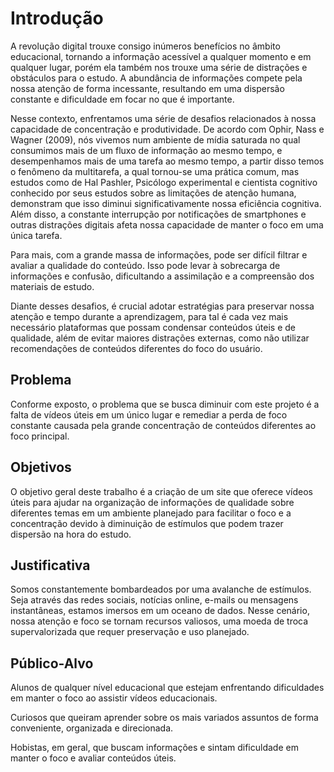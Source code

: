# Introdução

A revolução digital trouxe consigo inúmeros benefícios no âmbito educacional, tornando a informação acessível a qualquer momento e em qualquer lugar, porém ela também nos trouxe uma série de distrações e obstáculos para o estudo. A abundância de informações compete pela nossa atenção de forma incessante, resultando em uma dispersão constante e dificuldade em focar no que é importante.

Nesse contexto, enfrentamos uma série de desafios relacionados à nossa capacidade de concentração e produtividade.  De acordo com Ophir, Nass e Wagner (2009), nós vivemos num ambiente de mídia saturada no qual consumimos mais de um fluxo de informação ao mesmo tempo, e desempenhamos mais de uma tarefa ao mesmo tempo, a partir disso temos o fenômeno da multitarefa, a qual tornou-se uma prática comum, mas estudos como de Hal Pashler, Psicólogo experimental e cientista cognitivo conhecido por seus estudos sobre as limitações de atenção humana, demonstram que isso diminui significativamente nossa eficiência cognitiva. Além disso, a constante interrupção por notificações de smartphones e outras distrações digitais afeta nossa capacidade de manter o foco em uma única tarefa.

Para mais, com a  grande massa de informações, pode ser difícil filtrar e avaliar a qualidade do conteúdo. Isso pode levar à sobrecarga de informações e confusão, dificultando a assimilação e a compreensão dos materiais de estudo.

Diante desses desafios, é crucial adotar estratégias para preservar nossa atenção e tempo durante a aprendizagem, para tal é cada vez mais necessário plataformas que possam condensar conteúdos úteis e de qualidade, além de evitar maiores distrações  externas, como não utilizar recomendações de conteúdos diferentes do foco do usuário.


## Problema
Conforme exposto, o problema que se busca diminuir com este projeto é a falta de vídeos úteis em um único lugar e remediar a perda de foco constante causada pela grande concentração de conteúdos diferentes ao foco principal.

## Objetivos

O objetivo geral deste trabalho é a criação de um site que oferece vídeos úteis para ajudar na organização de informações de qualidade sobre diferentes temas em um ambiente planejado para facilitar o foco e a concentração devido à diminuição de estímulos que podem trazer dispersão na hora do estudo.

## Justificativa

Somos constantemente bombardeados por uma avalanche de estímulos. Seja através das redes sociais, notícias online, e-mails ou mensagens instantâneas, estamos imersos em um oceano de dados. Nesse cenário, nossa atenção e foco se tornam recursos valiosos, uma moeda de troca supervalorizada que requer preservação e uso planejado.

## Público-Alvo

Alunos de qualquer nível educacional que estejam enfrentando dificuldades em manter o foco ao assistir vídeos educacionais.

Curiosos que queiram aprender sobre os mais variados assuntos de forma conveniente, organizada e direcionada.

Hobistas, em geral, que buscam informações e sintam dificuldade em manter o foco e avaliar conteúdos úteis.


